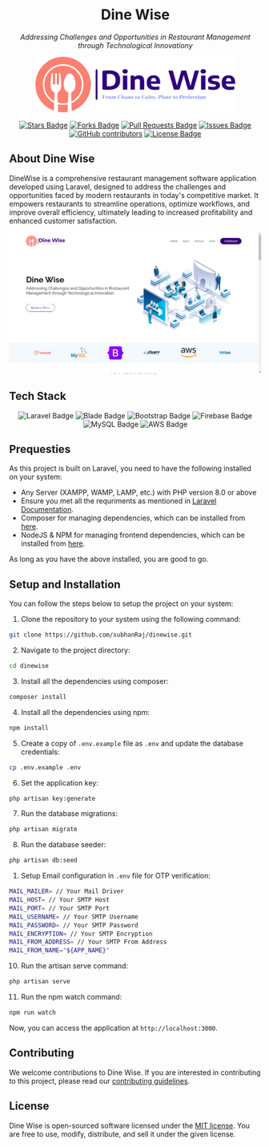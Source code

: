 <h1 align="center">Dine Wise</h1>
<p align="center"><i>Addressing Challenges and Opportunities in Restaurant Management through Technological Innovationy</i></p>

<p align="center"><a href="#" target="_blank"><img src="public/assets/logo.png" width="400" alt="Dine Wise Logo"></a></p>

<div align="center">
  <a href="https://github.com/subhanRaj/dinewise/stargazers"><img src="https://img.shields.io/github/stars/SubhanRaj/dinewise" alt="Stars Badge"/></a>
<a href="https://github.com/subhanRaj/dinewise/network/members"><img src="https://img.shields.io/github/forks/SubhanRaj/dinewise" alt="Forks Badge"/></a>
<a href="https://github.com/subhanRaj/dinewise/pulls"><img src="https://img.shields.io/github/issues-pr/SubhanRaj/dinewise" alt="Pull Requests Badge"/></a>
<a href="https://github.com/subhanRaj/dinewise/issues"><img src="https://img.shields.io/github/issues/SubhanRaj/dinewise" alt="Issues Badge"/></a>
<a href="https://github.com/subhanRaj/dinewise/graphs/contributors"><img alt="GitHub contributors" src="https://img.shields.io/github/contributors/SubhanRaj/dinewise?color=2b9348"></a>
<a href="https://github.com/subhanRaj/dinewise/blob/main/LICENSE"><img src="https://img.shields.io/github/license/SubhanRaj/dinewise?color=2b9348" alt="License Badge"/></a>
</div>

## About Dine Wise

DineWise is a comprehensive restaurant management software application developed using Laravel, designed to address the challenges and opportunities faced by modern restaurants in today's competitive market. It empowers restaurants to streamline operations, optimize workflows, and improve overall efficiency, ultimately leading to increased profitability and enhanced customer satisfaction.
<!-- screenshot -->
<p align="center"><a href="#" target="_blank"><img src="screenshot.png" width="800" alt="Dine Wise Screenshot"></a></p>


## Tech Stack


<div align="center">
<!-- laravel -->
<img src="https://img.shields.io/badge/laravel-FF2D20?style=for-the-badge&logo=laravel&logoColor=white" alt="Laravel Badge"/>
<!-- blade -->
<img src="https://img.shields.io/badge/blade-FF2D20?style=for-the-badge&logo=laravel&logoColor=white" alt="Blade Badge"/>
<!-- bootstrap -->
<img src="https://img.shields.io/badge/bootstrap-7952B3?style=for-the-badge&logo=bootstrap&logoColor=white" alt="Bootstrap Badge"/>
<!-- firebase -->
<img src="https://img.shields.io/badge/firebase-FFCA28?style=for-the-badge&logo=firebase&logoColor=white" alt="Firebase Badge"/>
<!-- mysql -->
<img src="https://img.shields.io/badge/mysql-4479A1?style=for-the-badge&logo=mysql&logoColor=white" alt="MySQL Badge"/>
<!-- AWS -->
<img src="https://img.shields.io/badge/AWS-232F3E?style=for-the-badge&logo=amazon-aws&logoColor=white" alt="AWS Badge"/>

</div>

## Prequesties

As this project is built on Laravel, you need to have the following installed on your system:

- Any Server (XAMPP, WAMP, LAMP, etc.) with PHP version 8.0 or above
- Ensure you met all the requriments as mentioned in [Laravel Documentation](https://laravel.com/docs/10.x/deployment#server-requirements).
- Composer for managing dependencies, which can be installed from [here](https://getcomposer.org/download/).
- NodeJS & NPM for managing frontend dependencies, which can be installed from [here](https://nodejs.org/en/download/).

As long as you have the above installed, you are good to go.

## Setup and Installation

You can follow the steps below to setup the project on your system:

1. Clone the repository to your system using the following command:

```bash
git clone https://github.com/subhanRaj/dinewise.git
```

2. Navigate to the project directory:

```bash
cd dinewise
```

3. Install all the dependencies using composer:

```bash
composer install
```
4. Install all the dependencies using npm:

```bash
npm install
```

5. Create a copy of `.env.example` file as `.env` and update the database credentials:

```bash
cp .env.example .env
```

6. Set the application key:

```bash
php artisan key:generate
```
7. Run the database migrations:

```bash
php artisan migrate
```
8. Run the database seeder:

```bash
php artisan db:seed
```
1. Setup Email configuration in `.env` file for OTP verification:

```bash
MAIL_MAILER= // Your Mail Driver
MAIL_HOST= // Your SMTP Host
MAIL_PORT= // Your SMTP Port
MAIL_USERNAME= // Your SMTP Username
MAIL_PASSWORD= // Your SMTP Password
MAIL_ENCRYPTION= // Your SMTP Encryption
MAIL_FROM_ADDRESS= // Your SMTP From Address
MAIL_FROM_NAME="${APP_NAME}"
```

10. Run the artisan serve command:

```bash
php artisan serve
```

11. Run the npm watch command:

```bash
npm run watch
```


Now, you can access the application at `http://localhost:3000`.

## Contributing

We welcome contributions to Dine Wise. If you are interested in contributing to this project, please read our [contributing guidelines](CONTRIBUTING.md).

## License

Dine Wise is open-sourced software licensed under the [MIT license](LICENSE). You are free to use, modify, distribute, and sell it under the given license.


